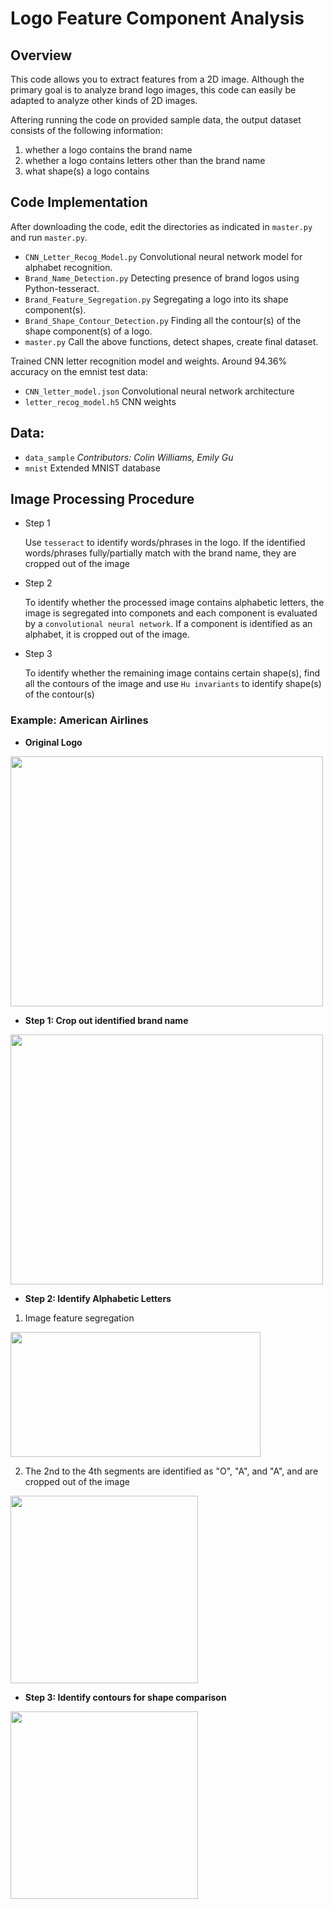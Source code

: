 # Logo Feature Component Analysis

## Overview

This code allows you to extract features from a 2D image. Although the primary goal is to analyze brand logo images, this code can easily be adapted to analyze other kinds of 2D images. 

Aftering running the code on provided sample data, the output dataset consists of the following information:

  1.	whether a logo contains the brand name
  2.	whether a logo contains letters other than the brand name
  3.	what shape(s) a logo contains 
  

## Code Implementation

After downloading the code, edit the directories as indicated in `master.py` and run `master.py`. 

*   `CNN_Letter_Recog_Model.py` Convolutional neural network model for alphabet recognition.
*	`Brand_Name_Detection.py` Detecting presence of brand logos using Python-tesseract.
*	`Brand_Feature_Segregation.py` Segregating a logo into its shape component(s).
*	`Brand_Shape_Contour_Detection.py` Finding all the contour(s) of the shape component(s) of a logo.
*	`master.py` Call the above functions, detect shapes, create final dataset.

Trained CNN letter recognition model and weights. Around 94.36% accuracy on the emnist test data:
* `CNN_letter_model.json` Convolutional neural network architecture
* `letter_recog_model.h5` CNN weights


## Data:

* `data_sample` *Contributors: Colin Williams, Emily Gu*
* `mnist`  Extended MNIST database

## Image Processing Procedure

- Step 1

   Use `tesseract` to identify words/phrases in the logo. If the identified words/phrases fully/partially match with the brand name, they are cropped out of the image

- Step 2

   To identify whether the processed image contains alphabetic letters, the image is segregated into componets and each component is evaluated by a `convolutional neural network`. If a component is identified as an alphabet, it is cropped out of the image. 

- Step 3

   To identify whether the remaining image contains certain shape(s), find all the contours of the image and use `Hu invariants` to identify shape(s) of the contour(s)
   
### Example: American Airlines

* **Original Logo** 

<img src="https://user-images.githubusercontent.com/48388315/56430917-fdd8be00-6295-11e9-9c36-8f6b9514d347.jpg" align="center"  height="400" width="500">

* **Step 1: Crop out identified brand name**

<img src="https://user-images.githubusercontent.com/48388315/56432695-58751880-629c-11e9-9eeb-48d18c6b40ea.jpg" align="center"  height="400" width="500">

* **Step 2: Identify Alphabetic Letters**

1. Image feature segregation

<img src="https://user-images.githubusercontent.com/48388315/56434909-95450d80-62a4-11e9-80ae-66dbb64342bd.png" align="center"  height="200" width="400">

2. The 2nd to the 4th segments are identified as "O", "A", and "A", and are cropped out of the image

<img src="https://user-images.githubusercontent.com/48388315/56435242-ce31b200-62a5-11e9-9374-41b709ecdba5.jpg" align="center"  height="300" width="300">


* **Step 3: Identify contours for shape comparison**

<img src="https://user-images.githubusercontent.com/48388315/56435967-4a2cf980-62a8-11e9-9233-e91b4f076627.jpg" align="center"  height="300" width="300">



